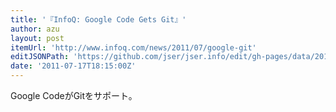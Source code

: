 ```yaml
---
title: '『InfoQ: Google Code Gets Git』'
author: azu
layout: post
itemUrl: 'http://www.infoq.com/news/2011/07/google-git'
editJSONPath: 'https://github.com/jser/jser.info/edit/gh-pages/data/2011/07/index.json'
date: '2011-07-17T18:15:00Z'
---
```

Google CodeがGitをサポート。
